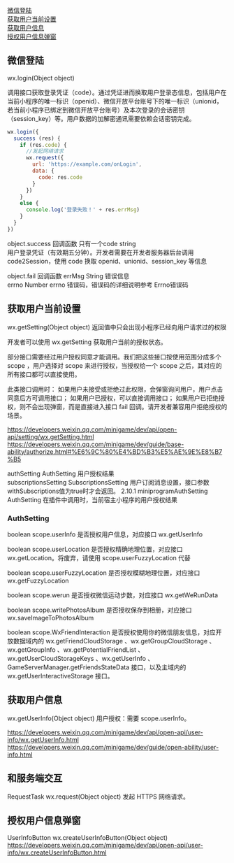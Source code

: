 [微信登陆](#微信登陆)  
[获取用户当前设置](#使用cpp库操作文件)  
[获取用户信息](#获取用户信息)  
[授权用户信息弹窗](#授权用户信息弹窗)  


## 微信登陆
wx.login(Object object)

调用接口获取登录凭证（code）。通过凭证进而换取用户登录态信息，包括用户在当前小程序的唯一标识（openid）、微信开放平台账号下的唯一标识（unionid，若当前小程序已绑定到微信开放平台账号）及本次登录的会话密钥（session_key）等。用户数据的加解密通讯需要依赖会话密钥完成。

```js
wx.login({
  success (res) {
    if (res.code) {
      //发起网络请求
      wx.request({
        url: 'https://example.com/onLogin',
        data: {
          code: res.code
        }
      })
    } 
    else {
      console.log('登录失败！' + res.errMsg)
    }
  }
})
```

object.success 回调函数
只有一个code	string	
用户登录凭证（有效期五分钟）。开发者需要在开发者服务器后台调用 code2Session，使用 code 换取 openid、unionid、session_key 等信息 

object.fail 回调函数
errMsg	String	错误信息	
errno	Number	errno 错误码，错误码的详细说明参考 Errno错误码

## 获取用户当前设置
wx.getSetting(Object object)
返回值中只会出现小程序已经向用户请求过的权限

开发者可以使用 wx.getSetting 获取用户当前的授权状态。

部分接口需要经过用户授权同意才能调用。我们把这些接口按使用范围分成多个 scope ，用户选择对 scope 来进行授权，当授权给一个 scope 之后，其对应的所有接口都可以直接使用。

此类接口调用时：
如果用户未接受或拒绝过此权限，会弹窗询问用户，用户点击同意后方可调用接口；
如果用户已授权，可以直接调用接口；
如果用户已拒绝授权，则不会出现弹窗，而是直接进入接口 fail 回调。请开发者兼容用户拒绝授权的场景。

https://developers.weixin.qq.com/minigame/dev/api/open-api/setting/wx.getSetting.html
https://developers.weixin.qq.com/minigame/dev/guide/base-ability/authorize.html#%E6%9C%80%E4%BD%B3%E5%AE%9E%E8%B7%B5

authSetting	AuthSetting	用户授权结果	
subscriptionsSetting	SubscriptionsSetting	用户订阅消息设置，接口参数withSubscriptions值为true时才会返回。	2.10.1
miniprogramAuthSetting	AuthSetting	在插件中调用时，当前宿主小程序的用户授权结果

### AuthSetting
boolean scope.userInfo
是否授权用户信息，对应接口 wx.getUserInfo

boolean scope.userLocation
是否授权精确地理位置，对应接口 wx.getLocation。将废弃，请使用 scope.userFuzzyLocation 代替

boolean scope.userFuzzyLocation
是否授权模糊地理位置，对应接口 wx.getFuzzyLocation

boolean scope.werun
是否授权微信运动步数，对应接口 wx.getWeRunData

boolean scope.writePhotosAlbum
是否授权保存到相册，对应接口 wx.saveImageToPhotosAlbum

boolean scope.WxFriendInteraction
是否授权使用你的微信朋友信息，对应开放数据域内的 wx.getFriendCloudStorage 、wx.getGroupCloudStorage 、wx.getGroupInfo 、wx.getPotentialFriendList 、wx.getUserCloudStorageKeys 、wx.getUserInfo 、GameServerManager.getFriendsStateData 接口，以及主域内的 wx.getUserInteractiveStorage 接口。

## 获取用户信息
wx.getUserInfo(Object object)
用户授权：需要 scope.userInfo。


https://developers.weixin.qq.com/minigame/dev/api/open-api/user-info/wx.getUserInfo.html
https://developers.weixin.qq.com/minigame/dev/guide/open-ability/user-info.html



## 和服务端交互
RequestTask wx.request(Object object)
发起 HTTPS 网络请求。



## 授权用户信息弹窗
UserInfoButton wx.createUserInfoButton(Object object)
https://developers.weixin.qq.com/minigame/dev/api/open-api/user-info/wx.createUserInfoButton.html